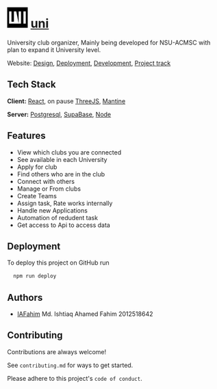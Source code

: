 # <img src="public/logo192.png" alt="logo" width="48"/> [uni](https://github.com/IAFahim/uni)

University club organizer, Mainly being developed for NSU-ACMSC with plan to expand it University level.


Website:
[Design](https://www.figma.com/file/7isU2sHhQba2kTcE3Qvm6F/Untitled?node-id=0%3A1),
[Deployment](https://iafahim.github.io),
[Development](https://github.com/IAFahim/iafahim.github.io),
[Project track](https://github.com/users/IAFahim/projects/2)


## Tech Stack

**Client:** [React](https://reactjs.org), on pause [ThreeJS](https://threejs.org), [Mantine](https://mantine.dev)

**Server:** [Postgresql](https://www.postgresql.org), [SupaBase](https://supabase.com), [Node](https://nodejs.org)


## Features

- View which clubs you are connected
- See available in each University
- Apply for club
- Find others who are in the club
- Connect with others
- Manage or From clubs
- Create Teams
- Assign task, Rate works internally
- Handle new Applications
- Automation of redudent task
- Get access to Api to access data


## Deployment

To deploy this project on GitHub run

```bash
  npm run deploy
```


## Authors

- [IAFahim](https://www.github.com/octokatherine) Md. Ishtiaq Ahamed Fahim 2012518642



## Contributing

Contributions are always welcome!

See `contributing.md` for ways to get started.

Please adhere to this project's `code of conduct`.

